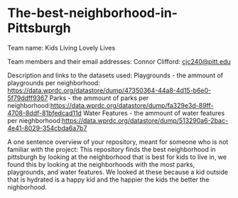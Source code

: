 # The-best-neighborhood-in-Pittsburgh

Team name: Kids Living Lovely Lives

Team members and their email addresses: 
Connor Clifford: cjc240@pitt.edu


Description and links to the datasets used:
Playgrounds - the ammount of playgrounds per neighborhood: https://data.wprdc.org/datastore/dump/47350364-44a8-4d15-b6e0-5f79ddff9367
Parks - the ammount of parks per neighborhood:https://data.wprdc.org/datastore/dump/fa329e3d-89ff-4708-8ddf-81bfedcad11d
Water Features - the ammount of water features per nieghborhood:https://data.wprdc.org/datastore/dump/513290a6-2bac-4e41-8029-354cbda6a7b7

A one sentence overview of your repository, meant for someone who is not familiar with the project:
This repository finds the best neighborhood in pittsburgh by looking at the neighborhood that is best for kids to live in, we found this by looking at the neighborhoods with the most parks, playgrounds, and water features. We looked at these because a kid outside that is hydrated is a happy kid and the happier the kids the better the nighborhood. 
